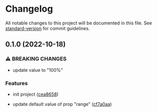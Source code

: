 # Changelog

All notable changes to this project will be documented in this file. See [standard-version](https://github.com/conventional-changelog/standard-version) for commit guidelines.

## 0.1.0 (2022-10-18)


### ⚠ BREAKING CHANGES

* update value to "100%"

### Features

* init project ([cea8658](https://github.com/mokkapps/changelog-generator-demo/commits/cea8658dddabc5f10837316b97879ca463d3ae65))


* update default value of prop "range" ([cf7a0aa](https://github.com/mokkapps/changelog-generator-demo/commits/cf7a0aa159eedc8e6790e33a3b184b3ea8cbf6e7))
